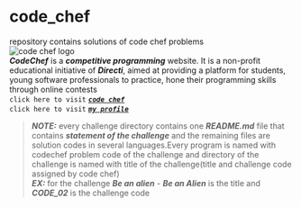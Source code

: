 # code_chef
repository contains solutions of code chef problems \
![code chef logo](https://upload.wikimedia.org/wikipedia/en/7/72/CodeChef_logo.png)\
***CodeChef*** is a ***competitive programming*** website. It is a non-profit educational initiative of ***Directi***, aimed at providing a platform for students, young software professionals to practice, hone their programming skills through online contests\
`click here to visit` ***[`code chef`](https://www.codechef.com/)***\
`click here to visit` ***[`my profile`](https://www.codechef.com/users/jayatejareddy)***
> ***NOTE:*** every challenge directory contains one ***README.md*** file that contains ***statement of the challenge*** and the 
> remaining files are solution codes in several languages.Every program is named with codechef problem code of the challenge and directory of the challenge is named with title of the challenge(title and challenge code assigned by code chef)\
> ***EX:*** for the challenge ***Be an alien*** - ***Be an Alien*** is the title and ***CODE_02*** is the challenge code
